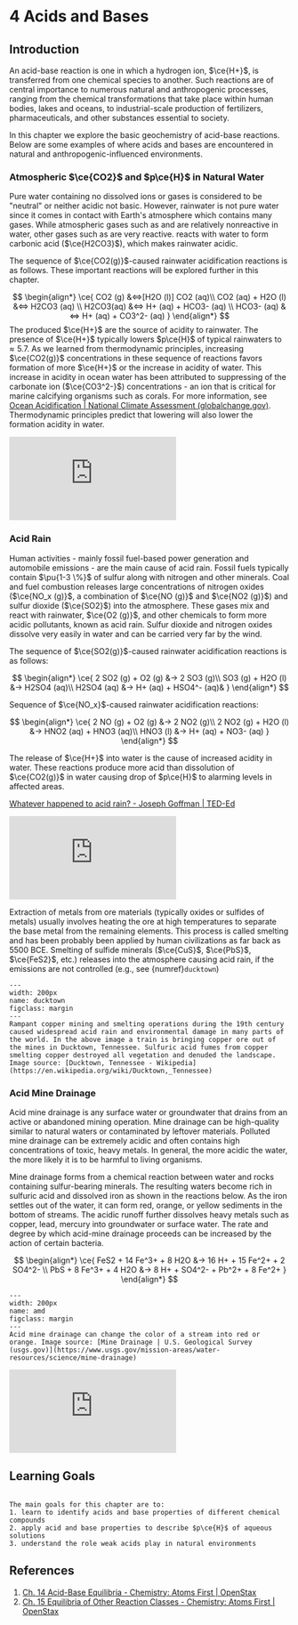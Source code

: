 # 4 Acids and Bases

## Introduction

An acid-base reaction is one in which a hydrogen ion, $\ce{H+}$, is transferred from one chemical species to another. Such reactions are of central importance to numerous natural and anthropogenic processes, ranging from the chemical transformations that take place within human bodies, lakes and oceans, to industrial-scale production of fertilizers, pharmaceuticals, and other substances essential to society.

In this chapter we explore the basic geochemistry of acid-base reactions.  Below are some examples of where acids and bases are encountered in natural and anthropogenic-influenced environments.

### Atmospheric $\ce{CO2}$ and $p\ce{H}$ in Natural Water

Pure water containing no dissolved ions or gases is considered to be "neutral" or neither acidic not basic. However, rainwater is not pure water since it comes in contact with Earth's atmosphere which contains many gases. While atmospheric gases such as and are relatively nonreactive in water, other gases such as are very reactive. reacts with water to form carbonic acid ($\ce{H2CO3}$), which makes rainwater acidic.

The sequence of $\ce{CO2(g)}$-caused rainwater acidification reactions is as follows. These important reactions will be explored further in this chapter.

$$
\begin{align*}
	\ce{
		CO2 (g) &<=>[H2O (l)] CO2 (aq)\\
		CO2 (aq) + H2O (l) &<=> H2CO3 (aq) \\
		H2CO3(aq) &<=> H+ (aq) + HCO3- (aq) \\
		HCO3- (aq) &<=> H+ (aq) + CO3^2- (aq) 
	}
\end{align*}
$$
The produced $\ce{H+}$ are the source of acidity to rainwater. The presence of $\ce{H+}$ typically lowers $p\ce{H}$ of typical rainwaters to $\approx 5.7$. As we learned from thermodynamic principles, increasing $\ce{CO2(g)}$ concentrations in these sequence of reactions favors formation of more  $\ce{H+}$ or the increase in acidity of water. This increase in acidity in ocean water has been attributed to suppressing of the carbonate ion ($\ce{CO3^2-}$) concentrations - an ion that is critical for marine calcifying organisms such as corals. For more information, see [Ocean Acidification | National Climate Assessment (globalchange.gov)](https://nca2014.globalchange.gov/report/our-changing-climate/ocean-acidification). Thermodynamic principles predict that lowering will also lower the formation acidity in water.

<div class="container">
<iframe src="https://www.youtube.com/embed/L2bxwnm7JG4" 
frameborder="0" allowfullscreen class="video"></iframe>
</div>

### Acid Rain

Human activities - mainly fossil fuel-based power generation and automobile emissions - are the main cause of acid rain. Fossil fuels typically contain $\pu{1-3 \%}$ of sulfur along with nitrogen and other minerals. Coal and fuel combustion releases large concentrations of nitrogen oxides ($\ce{NO_x (g)}$, a combination of $\ce{NO (g)}$ and $\ce{NO2 (g)}$) and sulfur dioxide ($\ce{SO2}$) into the atmosphere. These gases mix and react with rainwater, $\ce{O2 (g)}$, and other chemicals to form more acidic pollutants, known as acid rain. Sulfur dioxide and nitrogen oxides dissolve very easily in water and can be carried very far by the wind.

The sequence of $\ce{SO2(g)}$-caused rainwater acidification reactions is as follows:

$$
\begin{align*}
	\ce{
		2 SO2 (g) + O2 (g) &-> 2 SO3 (g)\\
		SO3 (g) + H2O (l) &-> H2SO4 (aq)\\
		H2SO4 (aq) &-> H+ (aq) + HSO4^- (aq)&
	}
\end{align*}
$$

Sequence of $\ce{NO_x}$-caused rainwater acidification reactions:

$$
\begin{align*}
	\ce{
		2 NO (g) + O2 (g) &-> 2 NO2 (g)\\
		2 NO2 (g)  + H2O (l) &-> HNO2 (aq) + HNO3 (aq)\\
		HNO3 (l) &-> H+ (aq) + NO3- (aq)
	}
\end{align*}
$$

The release of $\ce{H+}$ into water is the cause of increased acidity in water. These reactions produce more acid than dissolution of $\ce{CO2(g)}$ in water causing drop of $p\ce{H}$ to alarming levels in affected areas.

[Whatever happened to acid rain? - Joseph Goffman | TED-Ed](https://ed.ted.com/lessons/should-you-be-worried-about-acid-rain-joseph-goffman)

<div class="container">
<iframe src="https://www.youtube.com/embed/WIdWjqZsGgg" 
frameborder="0" allowfullscreen class="video"></iframe>
</div>

Extraction of metals from ore materials (typically oxides or sulfides of metals) usually involves heating the ore at high temperatures to separate the base metal from the remaining elements. This process is called smelting and has been probably been applied by human civilizations as far back as 5500 BCE. Smelting of sulfide minerals ($\ce{CuS}$, $\ce{PbS}$, $\ce{FeS2}$, etc.) releases into the atmosphere causing acid rain, if the emissions are not controlled (e.g., see {numref}`ducktown`)

```{figure} https://upload.wikimedia.org/wikipedia/commons/thumb/e/ea/A_train_bringing_copper_ore_out_of_the_mines%2C_Ducktown%2C_Tenn._Fumes_from_smelting_copper_for_sulfuric_acid_have_destroyed_all_vegetation_and_eroded_the_land_LCCN2017877450.jpg/800px-thumbnail.jpg?20190121070217
---
width: 200px
name: ducktown
figclass: margin
---
Rampant copper mining and smelting operations during the 19th century caused widespread acid rain and environmental damage in many parts of the world. In the above image a train is bringing copper ore out of the mines in Ducktown, Tennessee. Sulfuric acid fumes from copper smelting copper destroyed all vegetation and denuded the landscape.  Image source: [Ducktown, Tennessee - Wikipedia](https://en.wikipedia.org/wiki/Ducktown,_Tennessee)
```

### Acid Mine Drainage

Acid mine drainage is any surface water or groundwater that drains from an active or abandoned mining operation. Mine drainage can be high-quality similar to natural waters or contaminated by leftover materials. Polluted mine drainage can be extremely acidic and often contains high concentrations of toxic, heavy metals. In general, the more acidic the water, the more likely it is to be harmful to living organisms.

Mine drainage forms from a chemical reaction between water and rocks containing sulfur-bearing minerals. The resulting waters become rich in sulfuric acid and dissolved iron as shown in the reactions below. As the iron settles out of the water, it can form red, orange, or yellow sediments in the bottom of streams. The acidic runoff further dissolves heavy metals such as copper, lead, mercury into groundwater or surface water. The rate and degree by which acid-mine drainage proceeds can be increased by the action of certain bacteria.

$$
\begin{align*}
	\ce{
		FeS2 + 14 Fe^3+ + 8 H2O &->  16 H+ + 15 Fe^2+ + 2 SO4^2- \\
		PbS + 8 Fe^3+ + 4 H2O &-> 8 H+ + SO4^2- + Pb^2+ + 8 Fe^2+
	}
\end{align*}
$$

```{figure} https://d9-wret.s3.us-west-2.amazonaws.com/assets/palladium/production/s3fs-public/thumbnails/image/acid-mine-drainage_0.jpg
---
width: 200px
name: amd
figclass: margin
---
Acid mine drainage can change the color of a stream into red or orange. Image source: [Mine Drainage | U.S. Geological Survey (usgs.gov)](https://www.usgs.gov/mission-areas/water-resources/science/mine-drainage)
```

<div class="container">
<iframe src="https://www.youtube.com/embed/WD3fUaBbOxU" 
frameborder="0" allowfullscreen class="video"></iframe>
</div>

## Learning Goals

```{admonition} Learning Goals

The main goals for this chapter are to:
1. learn to identify acids and base properties of different chemical compounds
2. apply acid and base properties to describe $p\ce{H}$ of aqueous solutions
3. understand the role weak acids play in natural environments
```

## References
1. [Ch. 14 Acid-Base Equilibria - Chemistry: Atoms First | OpenStax](https://openstax.org/books/chemistry-atoms-first/pages/14-introduction)
2. [Ch. 15 Equilibria of Other Reaction Classes - Chemistry: Atoms First | OpenStax](https://openstax.org/books/chemistry-atoms-first/pages/15-introduction)